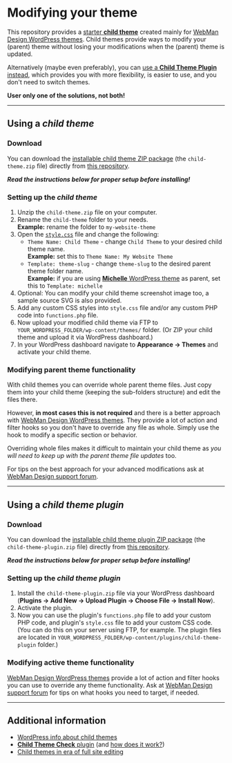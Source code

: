 # Modifying your theme

This repository provides a [starter **child theme**](#using-a-child-theme) created mainly for [WebMan Design WordPress themes](https://www.webmandesign.eu/). Child themes provide ways to modify your (parent) theme without losing your modifications when the (parent) theme is updated.

Alternatively (maybe even preferably), you can [use a **Child Theme Plugin** instead](#using-a-child-theme-plugin), which provides you with more flexibility, is easier to use, and you don't need to switch themes.

**User only one of the solutions, not both!**


---


## Using a *child theme*


### Download

You can download the [installable child theme ZIP package](https://github.com/webmandesign/child-theme/raw/master/child-theme.zip) (the `child-theme.zip` file) directly from [this repository](https://github.com/webmandesign/child-theme/).

***Read the instructions below for proper setup before installing!***


### Setting up the *child theme*

1. Unzip the `child-theme.zip` file on your computer.
2. Rename the `child-theme` folder to your needs.  
  **Example:** rename the folder to `my-website-theme`
4. Open the [`style.css`](https://github.com/webmandesign/child-theme/blob/master/child-theme/style.css) file and change the following:  
    * `Theme Name: Child Theme` - change `Child Theme` to your desired child theme name.  
      **Example:** set this to `Theme Name: My Website Theme`
    * `Template: theme-slug` - change `theme-slug` to the desired parent theme folder name.  
      **Example:** if you are using [**Michelle** WordPress theme](https://www.webmandesign.eu/portfolio/michelle-wordpress-theme/) as parent, set this to `Template: michelle`
4. Optional: You can modify your child theme screenshot image too, a sample source SVG is also provided.
5. Add any custom CSS styles into `style.css` file and/or any custom PHP code into `functions.php` file.
6. Now upload your modified child theme via FTP to `YOUR_WORDPRESS_FOLDER/wp-content/themes/` folder. (Or ZIP your child theme and upload it via WordPress dashboard.)
7. In your WordPress dashboard navigate to **Appearance &rarr; Themes** and activate your child theme.


### Modifying parent theme functionality

With child themes you can override whole parent theme files. Just copy them into your child theme (keeping the sub-folders structure) and edit the files there.

However, **in most cases this is not required** and there is a better approach with [WebMan Design WordPress themes](https://www.webmandesign.eu/). They provide a lot of action and filter hooks so you don't have to override any file as whole. Simply use the hook to modify a specific section or behavior.

Overriding whole files makes it difficult to maintain your child theme as *you will need to keep up with the parent theme file updates* too.

For tips on the best approach for your advanced modifications ask at [WebMan Design support forum](http://support.webmandesign.eu/).


---


## Using a *child theme plugin*


### Download

You can download the [installable child theme plugin ZIP package](https://github.com/webmandesign/child-theme/raw/master/child-theme-plugin.zip) (the `child-theme-plugin.zip` file) directly from [this repository](https://github.com/webmandesign/child-theme/).

***Read the instructions below for proper setup before installing!***


### Setting up the *child theme plugin*

1. Install the `child-theme-plugin.zip` file via your WordPress dashboard (**Plugins &rarr; Add New &rarr; Upload Plugin &rarr; Choose File &rarr; Install Now**). 
2. Activate the plugin.
3. Now you can use the plugin's `functions.php` file to add your custom PHP code, and plugin's `style.css` file to add your custom CSS code. (You can do this on your server using FTP, for example. The plugin files are located in `YOUR_WORDPRESS_FOLDER/wp-content/plugins/child-theme-plugin` folder.)


### Modifying active theme functionality

[WebMan Design WordPress themes](https://www.webmandesign.eu/) provide a lot of action and filter hooks you can use to override any theme functionality. Ask at [WebMan Design support forum](http://support.webmandesign.eu/) for tips on what hooks you need to target, if needed.


---


## Additional information

- [WordPress info about child themes](https://developer.wordpress.org/themes/advanced-topics/child-themes/)
- [**Child Theme Check** plugin](https://wordpress.org/plugins/child-theme-check/) (and [how does it work?](https://wptavern.com/child-theme-check-plugin-helps-wordpress-users-navigate-parent-theme-updates))
- [Child themes in era of full site editing](https://fullsiteediting.com/lessons/child-themes/)
